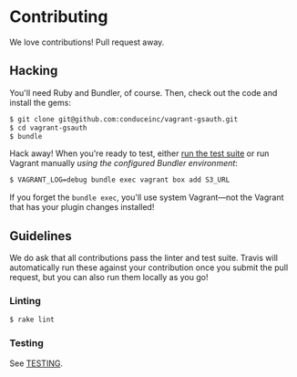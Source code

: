 # Contributing

We love contributions! Pull request away.

## Hacking

You'll need Ruby and Bundler, of course. Then, check out the code and install
the gems:

```bash
$ git clone git@github.com:conduceinc/vagrant-gsauth.git
$ cd vagrant-gsauth
$ bundle
```

Hack away! When you're ready to test, either [run the test suite](TESTING.md) or
run Vagrant manually *using the configured Bundler environment*:

```bash
$ VAGRANT_LOG=debug bundle exec vagrant box add S3_URL
```

If you forget the `bundle exec`, you'll use system Vagrant—not the Vagrant that
has your plugin changes installed!

## Guidelines

We do ask that all contributions pass the linter and test suite. Travis will
automatically run these against your contribution once you submit the pull
request, but you can also run them locally as you go!

### Linting

```bash
$ rake lint
```

### Testing

See [TESTING](TESTING.md).
